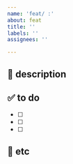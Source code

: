 ```yaml
---
name: 'feat/ :'
about: feat
title: ''
labels: ''
assignees: ''

---
```


## 📢 description

## ✅ to do
- [ ]
- [ ]
- [ ]

## 🔗 etc
